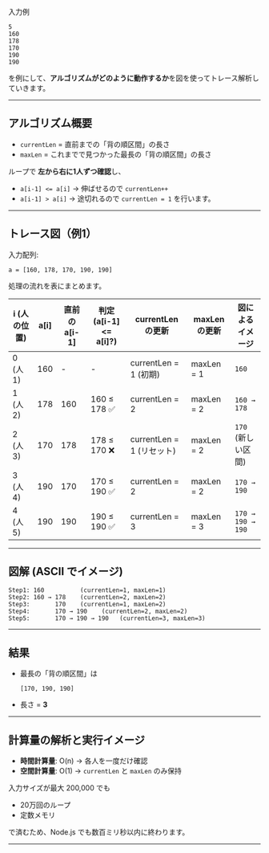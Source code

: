 入力例

```
5
160
178
170
190
190
```

を例にして、**アルゴリズムがどのように動作するか**を図を使ってトレース解析していきます。

---

## アルゴリズム概要

- `currentLen` = 直前までの「背の順区間」の長さ
- `maxLen` = これまでで見つかった最長の「背の順区間」の長さ

ループで **左から右に1人ずつ確認**し、

- `a[i-1] <= a[i]` → 伸ばせるので `currentLen++`
- `a[i-1] > a[i]` → 途切れるので `currentLen = 1`
  を行います。

---

## トレース図（例1）

入力配列:

```
a = [160, 178, 170, 190, 190]
```

処理の流れを表にまとめます。

| i (人の位置) | a\[i] | 直前の a\[i-1] | 判定 (a\[i-1] <= a\[i]?) | currentLen の更新         | maxLen の更新 | 図によるイメージ   |
| ------------ | ----- | -------------- | ------------------------ | ------------------------- | ------------- | ------------------ |
| 0 (人1)      | 160   | -              | -                        | currentLen = 1 (初期)     | maxLen = 1    | `160`              |
| 1 (人2)      | 178   | 160            | 160 ≤ 178 ✅             | currentLen = 2            | maxLen = 2    | `160 → 178`        |
| 2 (人3)      | 170   | 178            | 178 ≤ 170 ❌             | currentLen = 1 (リセット) | maxLen = 2    | `170` (新しい区間) |
| 3 (人4)      | 190   | 170            | 170 ≤ 190 ✅             | currentLen = 2            | maxLen = 2    | `170 → 190`        |
| 4 (人5)      | 190   | 190            | 190 ≤ 190 ✅             | currentLen = 3            | maxLen = 3    | `170 → 190 → 190`  |

---

## 図解 (ASCII でイメージ)

```
Step1: 160          (currentLen=1, maxLen=1)
Step2: 160 → 178    (currentLen=2, maxLen=2)
Step3:       170    (currentLen=1, maxLen=2)
Step4:       170 → 190    (currentLen=2, maxLen=2)
Step5:       170 → 190 → 190   (currentLen=3, maxLen=3)
```

---

## 結果

- 最長の「背の順区間」は

    ```
    [170, 190, 190]
    ```

- 長さ = **3**

---

## 計算量の解析と実行イメージ

- **時間計算量**: O(n) → 各人を一度だけ確認
- **空間計算量**: O(1) → `currentLen` と `maxLen` のみ保持

入力サイズが最大 200,000 でも

- 20万回のループ
- 定数メモリ

で済むため、Node.js でも数百ミリ秒以内に終わります。

---
